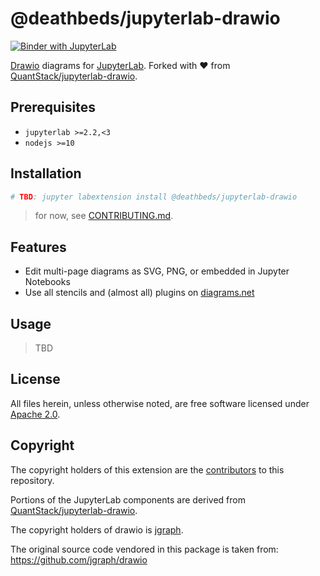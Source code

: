 # @deathbeds/jupyterlab-drawio

[![Binder with JupyterLab](https://mybinder.org/badge_logo.svg)](http://mybinder.org/v2/gh/deathbeds/jupyterlab-drawio/master?urlpath=lab)

[Drawio][] diagrams for [JupyterLab][]. Forked with ❤️ from [QuantStack/jupyterlab-drawio][].

## Prerequisites

- `jupyterlab >=2.2,<3`
- `nodejs >=10`

## Installation

```bash
# TBD: jupyter labextension install @deathbeds/jupyterlab-drawio
```

> for now, see [CONTRIBUTING.md][].

## Features
- Edit multi-page diagrams as SVG, PNG, or embedded in Jupyter Notebooks
- Use all stencils and (almost all) plugins on [diagrams.net][drawio]

## Usage

> TBD

## License

All files herein, unless otherwise noted, are free software licensed under [Apache 2.0](./LICENSE.txt).

## Copyright

The copyright holders of this extension are the [contributors][] to this repository.

Portions of the JupyterLab components are derived from [QuantStack/jupyterlab-drawio][].

The copyright holders of drawio is [jgraph](http://www.jgraph.com).

The original source code vendored in this package is taken from:
https://github.com/jgraph/drawio

[CONTRIBUTING.md]: ./CONTRIBUTING.md
[jupyterlab]: https://github.com/jupyterlab/jupyterlab
[drawio]: https://www.diagrams.net
[quantstack/jupyterlab-drawio]: https://github.com/QuantStack/jupyterlab-drawio
[contributors]: https://github.com/deathbeds/jupyterlab-drawio/graphs/contributors
